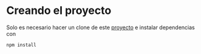 # Creando el proyecto

Solo es necesario hacer un clone de este [proyecto](https://github.com/platzi/curso-angular-unit-testing-componentes/tree/step-1) e instalar dependencias con
```
npm install
```